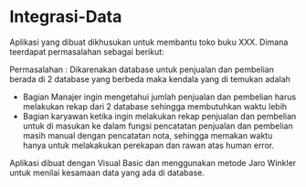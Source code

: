 # Integrasi-Data
Aplikasi yang dibuat dikhusukan untuk membantu toko buku XXX. Dimana teerdapat permasalahan sebagai berikut:

Permasalahan : Dikarenakan database untuk penjualan dan pembelian berada di 2 database yang berbeda  maka kendala yang di temukan adalah

-	Bagian Manajer ingin mengetahui jumlah penjualan dan pembelian harus melakukan rekap dari 2 database sehingga membutuhkan waktu lebih 
-	Bagian karyawan ketika ingin melakukan rekap penjualan dan pembelian untuk di masukan ke dalam fungsi pencatatan penjualan dan pembelian masih manual dengan pencatatan nota, sehingga memakan waktu hanya untuk melakakukan perekapan dan rawan atas human error.

Aplikasi dibuat dengan Visual Basic dan menggunakan metode Jaro Winkler untuk menilai kesamaan data yang ada di database.
